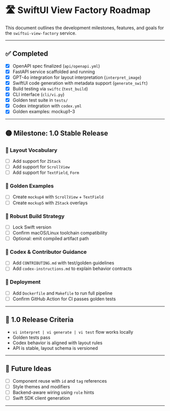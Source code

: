 # 🛣️ SwiftUI View Factory Roadmap

This document outlines the development milestones, features, and goals for the `swiftui-view-factory` service.

---

## ✅ Completed

- [x] OpenAPI spec finalized (`api/openapi.yml`)
- [x] FastAPI service scaffolded and running
- [x] GPT-4o integration for layout interpretation (`interpret_image`)
- [x] SwiftUI code generation with metadata support (`generate_swift`)
- [x] Build testing via `swiftc` (`test_build`)
- [x] CLI interface (`cli/vi.py`)
- [x] Golden test suite in `tests/`
- [x] Codex integration with `codex.yml`
- [x] Golden examples: mockup1–3

---

## 🟡 Milestone: 1.0 Stable Release

### 🔲 Layout Vocabulary
- [ ] Add support for `ZStack`
- [ ] Add support for `ScrollView`
- [ ] Add support for `TextField`, `Form`

### 🔲 Golden Examples
- [ ] Create `mockup4` with `ScrollView` + `TextField`
- [ ] Create `mockup5` with `ZStack` overlays

### 🔲 Robust Build Strategy
- [ ] Lock Swift version
- [ ] Confirm macOS/Linux toolchain compatibility
- [ ] Optional: emit compiled artifact path

### 🔲 Codex & Contributor Guidance
- [ ] Add `CONTRIBUTING.md` with test/golden guidelines
- [ ] Add `codex-instructions.md` to explain behavior contracts

### 🔲 Deployment
- [ ] Add `Dockerfile` and `Makefile` to run full pipeline
- [ ] Confirm GitHub Action for CI passes golden tests

---

## 🏁 1.0 Release Criteria

- `vi interpret | vi generate | vi test` flow works locally
- Golden tests pass
- Codex behavior is aligned with layout rules
- API is stable, layout schema is versioned

---

## 🔮 Future Ideas

- [ ] Component reuse with `id` and `tag` references
- [ ] Style themes and modifiers
- [ ] Backend-aware wiring using `role` hints
- [ ] Swift SDK client generation

---


